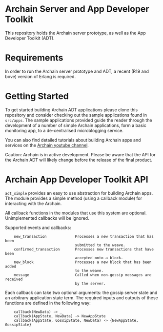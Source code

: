 # Archain Server and App Developer Toolkit

This repository holds the Archain server prototype, as well as the App Developer Toolkit (ADT).

# Requirements

In order to run the Archain server prototype and ADT, a recent (R19 and bove) version of Erlang is required.

# Getting Started

To get started building Archain ADT applications please clone this repository
and consider checking out the sample applications found in `src/apps`. The
sample applications provided guide the reader through the development of a
number of simple Archain applications, form a basic monitoring app, to a
de-centralised microblogging service.

You can also find detailed tutorials about building Archain apps and services
on the [Archain youtube channel](http://www.youtube.com/archain).

Caution: Archain is in active development. Please be aware that the API for the
Archain ADT will likely change before the release of the final product.

# Archain App Developer Toolkit API

`adt_simple` provides an easy to use abstraction for building Archain apps.
The module provides a simple method (using a callback module) for interacting
with the Archain.

All callback functions in the modules that use this system are optional.
Unimplemented callbacks will be ignored.

Supported events and callbacks:
```
 	new_transaction				Processes a new transaction that has been
 								submitted to the weave.
 	confirmed_transaction		Processes new transactions that have been
 								accepted onto a block.
 	new_block					Processes a new block that has been added
 								to the weave.
 	message						Called when non-gossip messages are received
 								by the server.
```
Each callback can take two optional arguments: the gossip server state
and an arbitrary application state term. The required inputs and outputs of
these functions are defined in the following way:
```
 	callback(NewData) -> _
 	callback(AppState, NewData) -> NewAppState
 	callback(AppState, GossipState, NewData) -> {NewAppState, GossipState}
```
